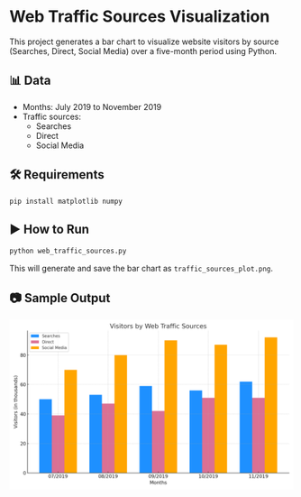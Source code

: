 # Web Traffic Sources Visualization

This project generates a bar chart to visualize website visitors by source (Searches, Direct, Social Media) over a five-month period using Python.

## 📊 Data

- Months: July 2019 to November 2019
- Traffic sources:
  - Searches
  - Direct
  - Social Media

## 🛠️ Requirements

```bash
pip install matplotlib numpy
```

## ▶️ How to Run

```bash
python web_traffic_sources.py
```

This will generate and save the bar chart as `traffic_sources_plot.png`.

## 📷 Sample Output

![Traffic Chart](traffic_sources_plot.png)
